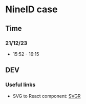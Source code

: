 # NineID case

## Time
### 21/12/23
 - 15:52 - 16:15

## DEV
### Useful links
 - SVG to React component: [SVGR](https://react-svgr.com/playground/?native=true&typescript=true)
